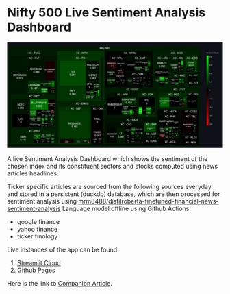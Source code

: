 # Nifty 500 Live Sentiment Analysis Dashboard

![app-img](./app.png)

A live Sentiment Analysis Dashboard which shows the sentiment of the chosen index and its constituent sectors and stocks computed using news articles headlines.

Ticker specific articles are sourced from the following sources everyday and stored in a persistent (duckdb) database, which are then processed for sentiment analysis using [mrm8488/distilroberta-finetuned-financial-news-sentiment-analysis](https://huggingface.co/mrm8488/distilroberta-finetuned-financial-news-sentiment-analysis) Language model offline using Github Actions.
- google finance
- yahoo finance
- ticker finology

Live instances of the app can be found
1. [Streamlit Cloud](https://nifty-sad.streamlit.app/)
2. [Github Pages](https://shubxam.github.io/NIFTY_500_live_sentiment.html)

Here is the link to [Companion Article](https://xumitcapital.medium.com/sentiment-analysis-dashboard-using-python-d40506e2709d).
